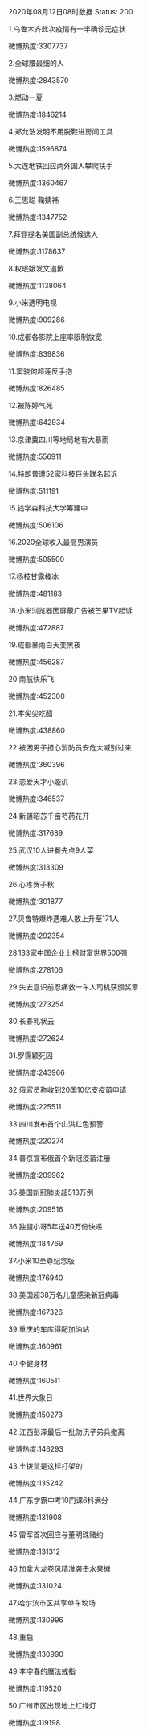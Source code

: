 2020年08月12日08时数据
Status: 200

1.乌鲁木齐此次疫情有一半确诊无症状

微博热度:3307737

2.全球腰最细的人

微博热度:2843570

3.燃动一夏

微博热度:1846214

4.郑允浩发明不用脱鞋进房间工具

微博热度:1596874

5.大连地铁回应两外国人攀爬扶手

微博热度:1360467

6.王思聪 鞠婧祎

微博热度:1347752

7.拜登提名美国副总统候选人

微博热度:1178637

8.权珉娥发文道歉

微博热度:1138064

9.小米透明电视

微博热度:909286

10.成都各影院上座率限制放宽

微博热度:839836

11.窦骁何超莲反手抱

微博热度:826485

12.被陈婷气死

微博热度:642934

13.京津冀四川等地局地有大暴雨

微博热度:556911

14.特朗普遭52家科技巨头联名起诉

微博热度:511191

15.钱学森科技大学筹建中

微博热度:506106

16.2020全球收入最高男演员

微博热度:505500

17.杨枝甘露棒冰

微博热度:481183

18.小米浏览器因屏蔽广告被芒果TV起诉

微博热度:472887

19.成都暴雨白天变黑夜

微博热度:456287

20.南航快乐飞

微博热度:452300

21.李尖尖吃醋

微博热度:438860

22.被困男子担心消防员安危大喊别过来

微博热度:360396

23.恋爱天才小璇玑

微博热度:346537

24.新疆昭苏千亩芍药花开

微博热度:317689

25.武汉10人进餐先点9人菜

微博热度:313309

26.心疼贺子秋

微博热度:301877

27.贝鲁特爆炸遇难人数上升至171人

微博热度:292354

28.133家中国企业上榜财富世界500强

微博热度:278106

29.失去意识前忍痛救一车人司机获颁奖章

微博热度:273254

30.长春乳状云

微博热度:272624

31.罗霈颖死因

微博热度:243966

32.俄官员称收到20国10亿支疫苗申请

微博热度:225511

33.四川发布首个山洪红色预警

微博热度:220274

34.普京宣布俄首个新冠疫苗注册

微博热度:209962

35.美国新冠肺炎超513万例

微博热度:209516

36.独腿小哥5年送40万份快递

微博热度:184769

37.小米10至尊纪念版

微博热度:176940

38.美国超38万名儿童感染新冠病毒

微博热度:167326

39.重庆的车库得配加油站

微博热度:160961

40.李健身材

微博热度:160511

41.世界大象日

微博热度:150273

42.江西彭泽最后一批防汛子弟兵撤离

微博热度:146293

43.土拨鼠是这样打架的

微博热度:135242

44.广东学霸中考10门课6科满分

微博热度:131908

45.雷军首次回应与董明珠赌约

微博热度:131312

46.加拿大龙卷风精准袭击水果摊

微博热度:131024

47.哈尔滨市区共享单车坟场

微博热度:130996

48.重启

微博热度:130990

49.李宇春的魔法戒指

微博热度:119520

50.广州市区出现地上红绿灯

微博热度:119198


